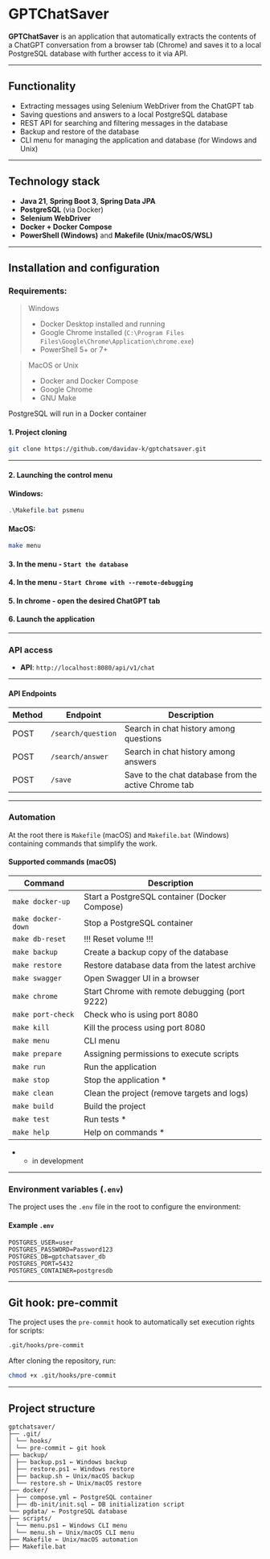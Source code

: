 # GPTChatSaver

**GPTChatSaver** is an application that
automatically extracts the contents of a ChatGPT conversation
from a browser tab (Chrome) and saves it to a local PostgreSQL database
with further access to it via API.

---

## Functionality

- Extracting messages using Selenium WebDriver from the ChatGPT tab
- Saving questions and answers to a local PostgreSQL database
- REST API for searching and filtering messages in the database
- Backup and restore of the database
- CLI menu for managing the application and database (for Windows and Unix)

---

## Technology stack

- **Java 21**, **Spring Boot 3**, **Spring Data JPA**
- **PostgreSQL** (via Docker)
- **Selenium WebDriver**
- **Docker + Docker Compose**
- **PowerShell (Windows)** and **Makefile (Unix/macOS/WSL)**

---

## Installation and configuration

### Requirements:
>Windows
>- Docker Desktop installed and running
>- Google Chrome installed (`C:\Program Files Files\Google\Chrome\Application\chrome.exe`)
>- PowerShell 5+ or 7+

>MacOS or Unix
>- Docker and Docker Compose
>- Google Chrome
>- GNU Make

PostgreSQL will run in a Docker container

#### 1. Project cloning

```bash
git clone https://github.com/davidav-k/gptchatsaver.git
```

---

#### 2. Launching the control menu
#### Windows:
```powershell
.\Makefile.bat psmenu
```
#### MacOS:
```bash
make menu
```

#### 3. In the menu - `Start the database`

#### 4. In the menu - `Start Chrome with --remote-debugging`

#### 5. In chrome - open the desired ChatGPT tab

#### 6. Launch the application

---

### API access

- **API**: `http://localhost:8080/api/v1/chat`

---

#### API Endpoints

| Method | Endpoint | Description |
| ----- | ------------------------------ |-----------------------------------------|
| POST | `/search/question` | Search in chat history among questions |
| POST | `/search/answer` | Search in chat history among answers |
| POST | `/save` | Save to the chat database from the active Chrome tab |

---

### Automation

At the root there is `Makefile` (macOS) and `Makefile.bat` (Windows) containing commands that simplify the work.

#### Supported commands (macOS)

| Command | Description |
|--------------------|----------------------------------------------|
| `make docker-up` | Start a PostgreSQL container (Docker Compose) |
| `make docker-down` | Stop a PostgreSQL container |
| `make db-reset` | !!! Reset volume !!! |
| `make backup` | Create a backup copy of the database |
| `make restore` | Restore database data from the latest archive |
| `make swagger` | Open Swagger UI in a browser |
| `make chrome` | Start Chrome with remote debugging (port 9222) |
| `make port-check` | Check who is using port 8080 |
| `make kill` | Kill the process using port 8080 |
| `make menu` | CLI menu |
| `make prepare` | Assigning permissions to execute scripts |
| `make run` | Run the application |
| `make stop` | Stop the application * |
| `make clean` | Clean the project (remove targets and logs) |
| `make build` | Build the project |
| `make test` | Run tests * |
| `make help` | Help on commands * |

* - in development

---

### Environment variables (`.env`)

The project uses the `.env` file in the root to configure the environment:

#### Example `.env`

```dotenv
POSTGRES_USER=user
POSTGRES_PASSWORD=Password123
POSTGRES_DB=gptchatsaver_db
POSTGRES_PORT=5432
POSTGRES_CONTAINER=postgresdb
```

---

## Git hook: pre-commit

The project uses the `pre-commit` hook to automatically set execution rights for scripts:

```bash
.git/hooks/pre-commit
```

After cloning the repository, run:

```bash
chmod +x .git/hooks/pre-commit
```

---
## Project structure

```
gptchatsaver/
├── .git/
│ └── hooks/
│ └── pre-commit ← git hook
├── backup/
│ ├── backup.ps1 ← Windows backup
│ ├── restore.ps1 ← Windows restore
│ ├── backup.sh ← Unix/macOS backup
│ └── restore.sh ← Unix/macOS restore
├── docker/
│ ├── compose.yml ← PostgreSQL container
│ ├── db-init/init.sql ← DB initialization script
└── pgdata/ ← PostgreSQL database
├── scripts/
│ └── menu.ps1 ← Windows CLI menu
│ └── menu.sh ← Unix/macOS CLI menu
├── Makefile ← Unix/macOS automation
├── Makefile.bat
